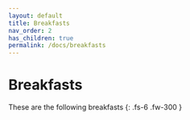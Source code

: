 ```yaml
---
layout: default
title: Breakfasts
nav_order: 2
has_children: true
permalink: /docs/breakfasts
---
```


# Breakfasts

These are the following breakfasts
{: .fs-6 .fw-300 }
